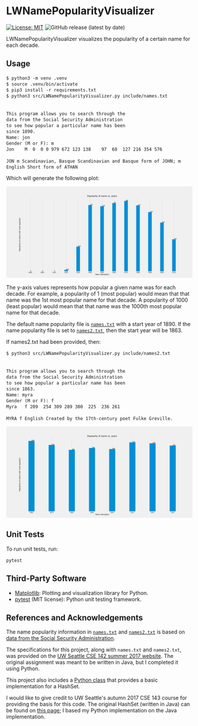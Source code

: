 # LWNamePopularityVisualizer

[![License: MIT](https://img.shields.io/badge/License-MIT-yellow.svg)](https://opensource.org/licenses/MIT)
![GitHub release (latest by date)](https://img.shields.io/github/v/release/leeway64/LWNamePopularityVisualizer)

LWNamePopularityVisualizer visualizes the popularity of a certain name for each decade.


## Usage

```
$ python3 -m venv .venv
$ source .venv/bin/activate
$ pip3 install -r requirements.txt
$ python3 src/LWNamePopularityVisualizer.py include/names.txt


This program allows you to search through the
data from the Social Security Administration
to see how popular a particular name has been
since 1890.
Name: jon
Gender (M or F): m
Jon    M  0  0 0 979 672 123 138 	97  68  127 216 354 576

JON m Scandinavian, Basque Scandinavian and Basque form of JOHN; m English Short form of ATHAN
```

Which will generate the following plot:

![Jon name popularity plot](doc/jon_popularity_1890.png)

The y-axis values represents how popular a given name was for each decade. For example, a
popularity of 1 (most popular) would mean that that name was the 1st most popular name for that decade.
A popularity of 1000 (least popular) would mean that that name was the 1000th most popular name for that
decade.

The default name popularity file is [`names.txt`](include/names.txt) with a start year of 1890. If
the name popularity file is set to [`names2.txt`](include/names2.txt), then the start year will be
1863.

If names2.txt had been provided, then:

```
$ python3 src/LWNamePopularityVisualizer.py include/names2.txt


This program allows you to search through the
data from the Social Security Administration
to see how popular a particular name has been
since 1863.
Name: myra
Gender (M or F): f
Myra   f 209  254 309 289 300  225  236 261

MYRA f English Created by the 17th-century poet Fulke Greville.
```
![Myra name popularity plot](doc/myra_popularity_1863.png)


## Unit Tests

To run unit tests, run:
```
pytest
```


## Third-Party Software

- [Matplotlib](https://matplotlib.org/): Plotting and visualization library for Python.
- [pytest](https://docs.pytest.org/en/7.0.x/) (MIT license): Python unit testing framework.


## References and Acknowledgements

The name popularity information in [`names.txt`](include/names.txt) and [`names2.txt`](include/names2.txt)
is based on [data from the Social Security Administration](https://www.ssa.gov/OACT/babynames/).

The specifications for this project, along with `names.txt` and `names2.txt`, was provided on the
[UW Seattle CSE 142 summer 2017 website](https://courses.cs.washington.edu/courses/cse142/17su/homework.shtml).
The original assignment was meant to be written in Java, but I completed it using Python.

This project also includes a [Python class](src/HashSet.py) that provides a basic implementation
for a HashSet.

I would like to give credit to UW Seattle's autumn 2017 CSE 143 course for providing the basis for
this code. The original HashSet (written in Java) can be found on
[this page](https://courses.cs.washington.edu/courses/cse143/17au/lectures/HashSet.java);
I based my Python implementation on the Java implementation.
